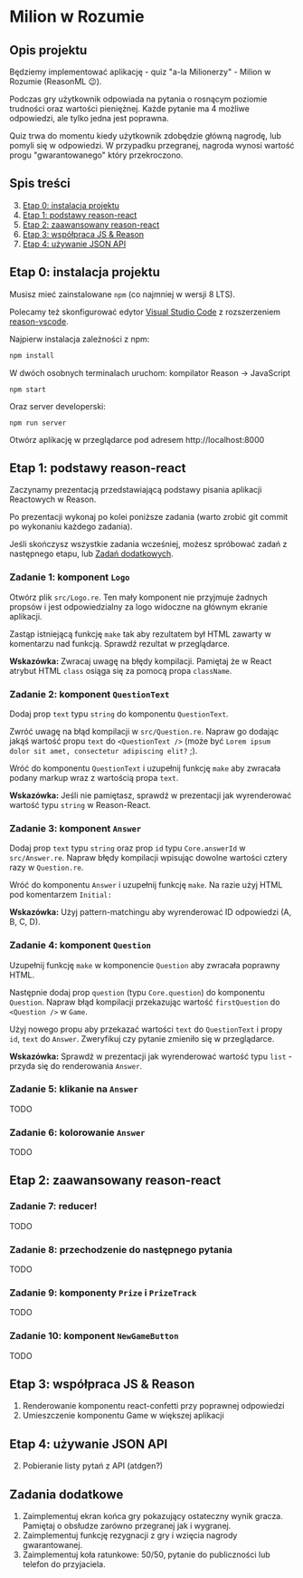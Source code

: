# Milion w Rozumie

## Opis projektu

Będziemy implementować aplikację - quiz "a-la Milionerzy" - Milion w Rozumie (ReasonML 😉).

Podczas gry użytkownik odpowiada na pytania o rosnącym poziomie trudności oraz wartości pieniężnej.
Każde pytanie ma 4 możliwe odpowiedzi, ale tylko jedna jest poprawna.

Quiz trwa do momentu kiedy użytkownik zdobędzie główną nagrodę, lub pomyli się w odpowiedzi. W przypadku przegranej, nagroda wynosi wartość progu "gwarantowanego" który przekroczono.

## Spis treści

3. [Etap 0: instalacja projektu](#etap-0-instalacja-projektu)
3. [Etap 1: podstawy reason-react](TODO)
4. [Etap 2: zaawansowany reason-react](TODO)
5. [Etap 3: współpraca JS & Reason](TODO)
6. [Etap 4: używanie JSON API](TODO)

## Etap 0: instalacja projektu

Musisz mieć zainstalowane `npm` (co najmniej w wersji 8 LTS).

Polecamy też skonfigurować edytor [Visual Studio Code](https://code.visualstudio.com/Download) z rozszerzeniem [reason-vscode](https://marketplace.visualstudio.com/items?itemName=jaredly.reason-vscode).

Najpierw instalacja zależności z npm:

```sh
npm install
```

W dwóch osobnych terminalach uruchom: kompilator Reason -> JavaScript

```
npm start
```

Oraz server developerski:

```
npm run server
```

Otwórz aplikację w przeglądarce pod adresem http://localhost:8000

## Etap 1: podstawy reason-react

Zaczynamy prezentacją przedstawiającą podstawy pisania aplikacji Reactowych w Reason.

Po prezentacji wykonaj po kolei poniższe zadania (warto zrobić git commit po wykonaniu każdego zadania).

Jeśli skończysz wszystkie zadania wcześniej, możesz spróbować zadań z następnego etapu, lub [Zadań dodatkowych](#zadania-dodatkowe).

### Zadanie 1: komponent `Logo`

Otwórz plik `src/Logo.re`. Ten mały komponent nie przyjmuje żadnych propsów i jest odpowiedzialny za logo widoczne na głównym ekranie aplikacji.

Zastąp istniejącą funkcję `make` tak aby rezultatem był HTML zawarty w komentarzu nad funkcją. Sprawdź rezultat w przeglądarce.

**Wskazówka:** Zwracaj uwagę na błędy kompilacji. Pamiętaj że w React atrybut HTML `class` osiąga się za pomocą propa `className`.

### Zadanie 2: komponent `QuestionText`

Dodaj prop `text` typu `string` do komponentu `QuestionText`.

Zwróć uwagę na błąd kompilacji w `src/Question.re`. Napraw go dodając jakąś wartość propu `text` do `<QuestionText />` (może być `Lorem ipsum dolor sit amet, consectetur adipiscing elit?` ;).

Wróć do komponentu `QuestionText` i uzupełnij funkcję `make` aby zwracała podany markup wraz z wartością propa `text`.

**Wskazówka:** Jeśli nie pamiętasz, sprawdź w prezentacji jak wyrenderować wartość typu `string` w Reason-React.

### Zadanie 3: komponent `Answer`

Dodaj prop `text` typu `string` oraz prop `id` typu `Core.answerId` w `src/Answer.re`. Napraw błędy kompilacji wpisując dowolne wartości cztery razy w `Question.re`.

Wróć do komponentu `Answer` i uzupełnij funkcję `make`. Na razie użyj HTML pod komentarzem `Initial:`

**Wskazówka:** Użyj pattern-matchingu aby wyrenderować ID odpowiedzi (A, B, C, D).

### Zadanie 4: komponent `Question`

Uzupełnij funkcję `make` w komponencie `Question` aby zwracała poprawny HTML.

Następnie dodaj prop `question` (typu `Core.question`) do komponentu `Question`. Napraw błąd kompilacji przekazując wartość `firstQuestion` do `<Question />` w `Game`.

Użyj nowego propu aby przekazać wartości `text` do `QuestionText` i propy `id`, `text` do `Answer`. Zweryfikuj czy pytanie zmieniło się w przeglądarce.

**Wskazówka:** Sprawdź w prezentacji jak wyrenderować wartość typu `list` - przyda się do renderowania `Answer`.

### Zadanie 5: klikanie na `Answer`

TODO

### Zadanie 6: kolorowanie `Answer`

TODO

## Etap 2: zaawansowany reason-react

### Zadanie 7: reducer!

TODO

### Zadanie 8: przechodzenie do następnego pytania

TODO

### Zadanie 9: komponenty `Prize` i `PrizeTrack`

TODO

### Zadanie 10: komponent `NewGameButton`

TODO

## Etap 3: współpraca JS & Reason

1. Renderowanie komponentu react-confetti przy poprawnej odpowiedzi
2. Umieszczenie komponentu Game w większej aplikacji

## Etap 4: używanie JSON API

2. Pobieranie listy pytań z API (atdgen?)

## Zadania dodatkowe

1. Zaimplementuj ekran końca gry pokazujący ostateczny wynik gracza. Pamiętaj o obsłudze zarówno przegranej jak i wygranej.
2. Zaimplementuj funkcję rezygnacji z gry i wzięcia nagrody gwarantowanej.
3. Zaimplementuj koła ratunkowe: 50/50, pytanie do publiczności lub telefon do przyjaciela.
